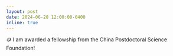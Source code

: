 ```yaml
---
layout: post
date: 2024-06-28 12:00:00-0400
inline: true
---
```

<!-- [CHI’24](https://wangchongyang.ai/assets/pdf/UbiPhysio_IMWUT.pdf){:target="\_blank"} -->
🪙 I am awarded a fellowship from the China Postdoctoral Science Foundation!